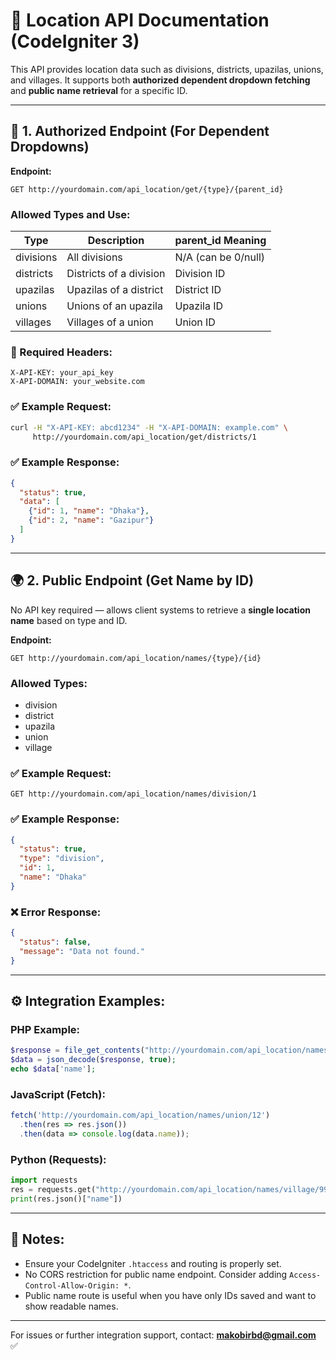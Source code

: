 # 📘 Location API Documentation (CodeIgniter 3)

This API provides location data such as divisions, districts, upazilas, unions, and villages. It supports both **authorized dependent dropdown fetching** and **public name retrieval** for a specific ID.

---

## 🔐 1. Authorized Endpoint (For Dependent Dropdowns)

**Endpoint:**
```
GET http://yourdomain.com/api_location/get/{type}/{parent_id}
```

### Allowed Types and Use:
| Type       | Description             | parent_id Meaning      |
|------------|--------------------------|-------------------------|
| divisions  | All divisions            | N/A (can be 0/null)     |
| districts  | Districts of a division  | Division ID             |
| upazilas   | Upazilas of a district   | District ID             |
| unions     | Unions of an upazila     | Upazila ID              |
| villages   | Villages of a union      | Union ID                |

### 🔐 Required Headers:
```http
X-API-KEY: your_api_key
X-API-DOMAIN: your_website.com
```

### ✅ Example Request:
```bash
curl -H "X-API-KEY: abcd1234" -H "X-API-DOMAIN: example.com" \
     http://yourdomain.com/api_location/get/districts/1
```

### ✅ Example Response:
```json
{
  "status": true,
  "data": [
    {"id": 1, "name": "Dhaka"},
    {"id": 2, "name": "Gazipur"}
  ]
}
```

---

## 🌍 2. Public Endpoint (Get Name by ID)

No API key required — allows client systems to retrieve a **single location name** based on type and ID.

**Endpoint:**
```
GET http://yourdomain.com/api_location/names/{type}/{id}
```

### Allowed Types:
- division
- district
- upazila
- union
- village

### ✅ Example Request:
```
GET http://yourdomain.com/api_location/names/division/1
```

### ✅ Example Response:
```json
{
  "status": true,
  "type": "division",
  "id": 1,
  "name": "Dhaka"
}
```

### ❌ Error Response:
```json
{
  "status": false,
  "message": "Data not found."
}
```

---

## ⚙️ Integration Examples:

### PHP Example:
```php
$response = file_get_contents("http://yourdomain.com/api_location/names/upazila/5");
$data = json_decode($response, true);
echo $data['name'];
```

### JavaScript (Fetch):
```javascript
fetch('http://yourdomain.com/api_location/names/union/12')
  .then(res => res.json())
  .then(data => console.log(data.name));
```

### Python (Requests):
```python
import requests
res = requests.get("http://yourdomain.com/api_location/names/village/99")
print(res.json()["name"])
```

---

## 📌 Notes:
- Ensure your CodeIgniter `.htaccess` and routing is properly set.
- No CORS restriction for public name endpoint. Consider adding `Access-Control-Allow-Origin: *`.
- Public name route is useful when you have only IDs saved and want to show readable names.

---

For issues or further integration support, contact: **makobirbd@gmail.com** ✅
